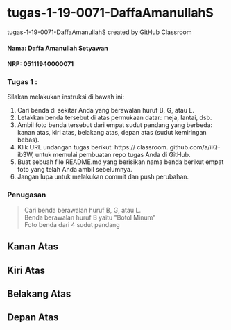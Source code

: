 # tugas-1-19-0071-DaffaAmanullahS
tugas-1-19-0071-DaffaAmanullahS created by GitHub Classroom

#### Nama: Daffa Amanullah Setyawan
#### NRP: 05111940000071

### Tugas 1 :
Silakan melakukan instruksi di bawah ini:
1. Cari benda di sekitar Anda yang berawalan huruf B, G, atau L.
2. Letakkan benda tersebut di atas permukaan datar: meja, lantai, dsb.
3. Ambil foto benda tersebut dari empat sudut pandang yang berbeda: kanan atas, kiri atas, belakang atas, depan atas (sudut kemiringan bebas).
4. Klik URL undangan tugas berikut: https:// classroom. github.com/a/iiQ-ib3W, untuk memulai pembuatan repo tugas Anda di GitHub.
5. Buat sebuah file README.md yang berisikan nama benda berikut empat foto yang telah Anda ambil sebelumnya.
6. Jangan lupa untuk melakukan commit dan push perubahan.

### Penugasan
> Cari benda berawalan huruf B, G, atau L.\
> Benda berawalan huruf B yaitu "Botol Minum"\
> Foto benda dari 4 sudut pandang

## Kanan Atas

## Kiri Atas

## Belakang Atas

## Depan Atas

